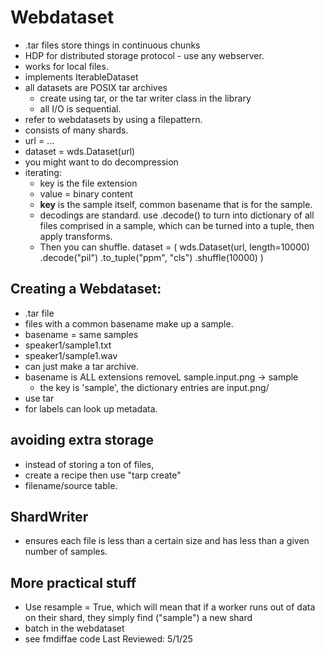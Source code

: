 # Webdataset

- .tar files store things in continuous chunks
- HDP for distributed storage protocol - use any webserver.
- works for local files.
- implements IterableDataset
- all datasets are POSIX tar archives
    - create using tar, or the tar writer class in the library
    - all I/O is sequential.
- refer to webdatasets by using a filepattern.
- consists of many shards.
- url = ...
- dataset = wds.Dataset(url) 
- you might want to do decompression
- iterating:
    - key is the file extension
    - value = binary content
    - __key__ is the sample itself, common basename that is for the sample.
    - decodings are standard. use .decode() to turn into dictionary of all files comprised in a sample, which can be turned into a tuple, then apply transforms.
    - Then you can shuffle.
    dataset = (
        wds.Dataset(url, length=10000)
        .decode("pil")
        .to_tuple("ppm", "cls")
        .shuffle(10000)
    )

## Creating a Webdataset:
- .tar file
- files with a common basename make up a sample.
- basename = same samples
- speaker1/sample1.txt
- speaker1/sample1.wav  
- can just make a tar archive.
- basename is ALL extensions removeL sample.input.png -> sample
    - the key is 'sample', the dictionary entries are input.png/ 
- use tar
- for labels can look up metadata.

## avoiding extra storage
- instead of storing a ton of files,
- create a recipe then use "tarp create"
- filename/source table. 


## ShardWriter
- ensures each file is less than a certain size and has less than a given number of samples.


## More practical stuff
- Use resample = True, which will mean that if a worker runs out of data on their shard, they
simply find ("sample") a new shard
- batch in the webdataset
- see fmdiffae code
Last Reviewed: 5/1/25